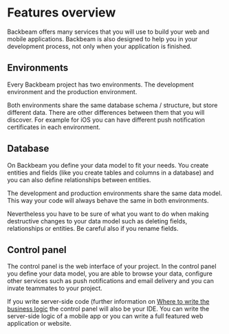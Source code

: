 # Features overview

Backbeam offers many services that you will use to build your web and mobile applications. Backbeam is also designed to help you in your development process, not only when your application is finished.

## Environments

Every Backbeam project has two environments. The development environment and the production environment.

Both environments share the same database schema / structure, but store different data. There are other differences between them that you will discover. For example for iOS you can have different push notification certificates in each environment.

## Database

On Backbeam you define your data model to fit your needs. You create entities and fields (like you create tables and columns in a database) and you can also define relationships between entities.

The development and production environments share the same data model. This way your code will always behave the same in both environments.

Nevertheless you have to be sure of what you want to do when making destructive changes to your data model such as deleting fields, relationships or entities. Be careful also if you rename fields.

## Control panel

The control panel is the web interface of your project. In the control panel you define your data model, you are able to browse your data, configure other services such as push notifications and email delivery and you can invate teammates to your project.

If you write server-side code (further information on [Where to write the business logic](overview-where-to-write-the-business-logic.md) the control panel will also be your IDE. You can write the server-side logic of a mobile app or you can write a full featured web application or website.
